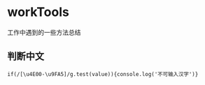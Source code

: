 # workTools
工作中遇到的一些方法总结


## 判断中文

```
if(/[\u4E00-\u9FA5]/g.test(value)){console.log('不可输入汉字')}
```